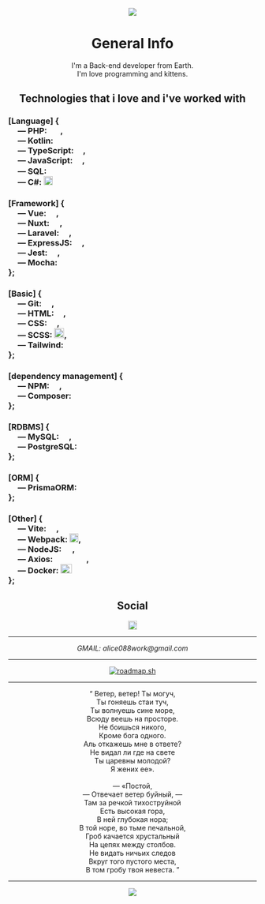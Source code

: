 <p align="center">
  <img src="https://capsule-render.vercel.app/api?text=Hi,%20I'm%20Alice088%20&animation=fadeIn&type=waving&color=gradient&height=200"/>
</p>

<h1 align="center"> General Info </h1>
  
<p align="center">
  I'm a Back-end developer from Earth. <br>
  I'm love programming and kittens.
</p>

<h2 align="center"> Technologies that i love and i've worked with </h2>

<div>
  <h3>
    [Language] {<br>
      &nbsp&nbsp&nbsp&nbsp —  PHP:        <img src="https://upload.wikimedia.org/wikipedia/commons/thumb/2/27/PHP-logo.svg/1280px-PHP-logo.svg.png" height="14" width="23" />, <br>
      &nbsp&nbsp&nbsp&nbsp —  Kotlin:     <img src="https://brandslogos.com/wp-content/uploads/images/large/kotlin-logo.png" height="16" width="16" /> <br>
      &nbsp&nbsp&nbsp&nbsp —  TypeScript: <img src="https://static-00.iconduck.com/assets.00/typescript-icon-icon-1024x1024-vh3pfez8.png" height="14" width="15" />, <br>
      &nbsp&nbsp&nbsp&nbsp —  JavaScript: <img src="https://cdn4.iconfinder.com/data/icons/logos-and-brands/512/187_Js_logo_logos-512.png" height="14" width="15" />, <br>
      &nbsp&nbsp&nbsp&nbsp —  SQL:        <img src="https://cdn2.iconfinder.com/data/icons/programming-50/64/206_programming-sql-data-database-512.png" height="18" width="16" /> <br>
      &nbsp&nbsp&nbsp&nbsp —  C#:         <img src="https://cdn.icon-icons.com/icons2/2415/PNG/512/csharp_plain_logo_icon_146577.png" height="18" width="18" />
  </h3>

  <h3>
    [Framework] {<br>
      &nbsp&nbsp&nbsp&nbsp —  Vue:       <img src="https://upload.wikimedia.org/wikipedia/commons/thumb/9/95/Vue.js_Logo_2.svg/768px-Vue.js_Logo_2.svg.png" height="12" width="16" />, <br>
      &nbsp&nbsp&nbsp&nbsp —  Nuxt:      <img src="https://seeklogo.com/images/N/nuxt-logo-1CCC5F38FD-seeklogo.com.png" height="12" width="17" />, <br>
      &nbsp&nbsp&nbsp&nbsp —  Laravel:   <img src="https://static-00.iconduck.com/assets.00/laravel-icon-497x512-uwybstke.png" height="16" width="16" />, <br>
      &nbsp&nbsp&nbsp&nbsp —  ExpressJS: <img src="https://www.mementotech.in/assets/images/icons/express.png" height="16" width="16" />, <br>
      &nbsp&nbsp&nbsp&nbsp —  Jest:      <img src="https://cdn.iconscout.com/icon/free/png-256/free-jest-3627678-3028904.png" height="16" width="16" />, <br>
      &nbsp&nbsp&nbsp&nbsp —  Mocha:     <img src="https://static-00.iconduck.com/assets.00/mocha-icon-512x512-9d5mzzrp.png" height="16" width="16" />
    <br>};
  </h3>

  <h3>
    [Basic] {<br>
      &nbsp&nbsp&nbsp&nbsp —  Git:      <img src="https://cdn3.iconfinder.com/data/icons/social-media-2169/24/social_media_social_media_logo_git-1024.png" height="14" width="16" />, <br>
      &nbsp&nbsp&nbsp&nbsp —  HTML:     <img src="https://cdn1.iconfinder.com/data/icons/logotypes/32/badge-html-5-128.png" height="14" width="15" />, <br>
      &nbsp&nbsp&nbsp&nbsp —  CSS:      <img src="https://cdn4.iconfinder.com/data/icons/social-media-logos-6/512/121-css3-512.png" height="14" width="16" />, <br>
      &nbsp&nbsp&nbsp&nbsp —  SCSS:     <img src="https://cdn4.iconfinder.com/data/icons/logos-and-brands/512/288_Sass_logo-512.png" height="20" width="20" />, <br>
      &nbsp&nbsp&nbsp&nbsp —  Tailwind: <img src="https://static-00.iconduck.com/assets.00/file-type-tailwind-icon-512x307-l0anq79h.png" height="12" width="19" />
    <br>};
  </h3>

  <h3>
    [dependency management] {<br>
      &nbsp&nbsp&nbsp&nbsp —  NPM:      <img src="https://cdn1.iconfinder.com/data/icons/programing-development-8/24/npm_logo-512.png" height="16" width="16" />, <br>
      &nbsp&nbsp&nbsp&nbsp —  Composer: <img src="https://upload.wikimedia.org/wikipedia/commons/2/26/Logo-composer-transparent.png" height="16" width="16" />
    <br>};
  </h3>

  <h3>
    [RDBMS] {<br>
      &nbsp&nbsp&nbsp&nbsp —  MySQL:      <img src="https://cdn-icons-png.flaticon.com/512/5968/5968313.png" height="14" width="16" />, <br>
      &nbsp&nbsp&nbsp&nbsp —  PostgreSQL: <img src="https://cdn-icons-png.flaticon.com/512/5968/5968342.png" height="14" width="16" />
    <br>};
  </h3>

  <h3>
    [ORM] {<br>
      &nbsp&nbsp&nbsp&nbsp —  PrismaORM: <img src="https://cdn.icon-icons.com/icons2/2107/PNG/512/file_type_light_prisma_icon_130444.png" height="16" width="16" />
    <br>};
  </h3>

  <h3>
    [Other] {<br>
      &nbsp&nbsp&nbsp&nbsp —  Vite:    <img src="https://www.svgrepo.com/show/354521/vitejs.svg" height="14" width="16" />, <br>
      &nbsp&nbsp&nbsp&nbsp —  Webpack: <img src="https://icons.veryicon.com/png/o/business/vscode-program-item-icon/webpack-2.png" height="18" width="18" />, <br>
      &nbsp&nbsp&nbsp&nbsp —  NodeJS:  <img src="https://static-00.iconduck.com/assets.00/node-js-icon-454x512-nztofx17.png" height="16" width="14" /> , <br>
      &nbsp&nbsp&nbsp&nbsp —  Axios:   <img src="https://upload.wikimedia.org/wikipedia/commons/thumb/d/d1/Axios_%28computer_library%29_logo.svg/1280px-Axios_%28computer_library%29_logo.svg.png" height="10" width="60" /> , <br>
      &nbsp&nbsp&nbsp&nbsp —  Docker:  <img src="https://blog.skillfactory.ru/wp-content/uploads/2023/02/vertical-logo-monochromatic-2822952.png" height="19" width="23" />
    <br>};
  </h3>
</div>

<h2 align="center"> Social </h3>

<div align="center">
  <a href="https://t.me/Gosha_Super_Star">
    <img src="https://cdn4.iconfinder.com/data/icons/logos-and-brands/512/335_Telegram_logo-1024.png" height="18" width="18" />
  </a>

***

  <address>
    GMAIL: alice088work@gmail.com
  </p>
</div>

***

<div align="center">
  
[![roadmap.sh](https://roadmap.sh/card/tall/643d8e3ce272577374907d43?variant=dark&roadmaps=golang%2Capi-design%2Cbackend%2Ccomputer-science)](https://roadmap.sh)
</div>


***

<div align="center">
  <q>
    Ветер, ветер! Ты могуч, <br>
    Ты гоняешь стаи туч, <br>
    Ты волнуешь сине море, <br>
    Всюду веешь на просторе. <br>
    Не боишься никого, <br>
    Кроме бога одного. <br>
    Аль откажешь мне в ответе? <br>
    Не видал ли где на свете <br>
    Ты царевны молодой? <br>
    Я жених ее». <br> <br>
    — «Постой, <br> 
    — Отвечает ветер буйный, — <br> 
    Там за речкой тихоструйной <br>
    Есть высокая гора, <br>
    В ней глубокая нора; <br>
    В той норе, во тьме печальной, <br>
    Гроб качается хрустальный <br>
    На цепях между столбов. <br>
    Не видать ничьих следов <br>
    Вкруг того пустого места, <br>
    В том гробу твоя невеста.
  </q>
</div>

***

<p align="center">
  <img src="https://capsule-render.vercel.app/api?text=I%20LOVE%20KITTENS%20&animation=fadeIn&type=waving&color=gradient&height=200&section=footer"/>
</p>
